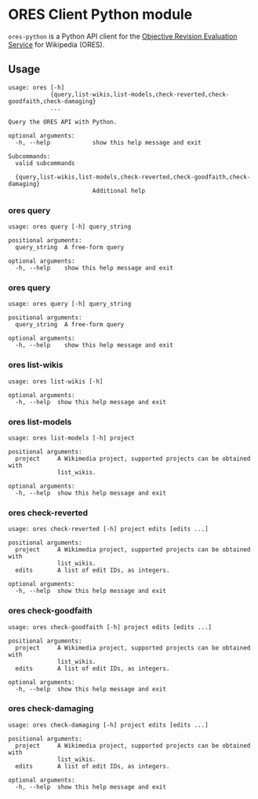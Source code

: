 # ORES Client Python module

`ores-python` is a Python API client for the [Objective Revision Evaluation Service](http://ores.wmflabs.org/)
for Wikipedia (ORES).

## Usage

```
usage: ores [-h]
            {query,list-wikis,list-models,check-reverted,check-goodfaith,check-damaging}
            ...

Query the ORES API with Python.

optional arguments:
  -h, --help            show this help message and exit

Subcommands:
  valid subcommands

  {query,list-wikis,list-models,check-reverted,check-goodfaith,check-damaging}
                        Additional help
```

### ores query

```
usage: ores query [-h] query_string

positional arguments:
  query_string  A free-form query

optional arguments:
  -h, --help    show this help message and exit
```

### ores query

```
usage: ores query [-h] query_string

positional arguments:
  query_string  A free-form query

optional arguments:
  -h, --help    show this help message and exit
```

### ores list-wikis

```
usage: ores list-wikis [-h]

optional arguments:
  -h, --help  show this help message and exit
```

### ores list-models

```
usage: ores list-models [-h] project

positional arguments:
  project     A Wikimedia project, supported projects can be obtained with
              list_wikis.

optional arguments:
  -h, --help  show this help message and exit
```

### ores check-reverted

```
usage: ores check-reverted [-h] project edits [edits ...]

positional arguments:
  project     A Wikimedia project, supported projects can be obtained with
              list_wikis.
  edits       A list of edit IDs, as integers.

optional arguments:
  -h, --help  show this help message and exit
```

### ores check-goodfaith

```
usage: ores check-goodfaith [-h] project edits [edits ...]

positional arguments:
  project     A Wikimedia project, supported projects can be obtained with
              list_wikis.
  edits       A list of edit IDs, as integers.

optional arguments:
  -h, --help  show this help message and exit

```

### ores check-damaging

```
usage: ores check-damaging [-h] project edits [edits ...]

positional arguments:
  project     A Wikimedia project, supported projects can be obtained with
              list_wikis.
  edits       A list of edit IDs, as integers.

optional arguments:
  -h, --help  show this help message and exit
```
